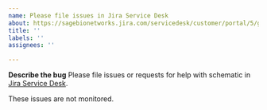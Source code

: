 ```yaml
---
name: Please file issues in Jira Service Desk 
about: https://sagebionetworks.jira.com/servicedesk/customer/portal/5/group/8/create/87
title: ''
labels: ''
assignees: ''

---
```


**Describe the bug**
Please file issues or requests for help with schematic in [Jira Service Desk](https://sagebionetworks.jira.com/servicedesk/customer/portal/5/group/8/create/87).

These issues are not monitored. 
